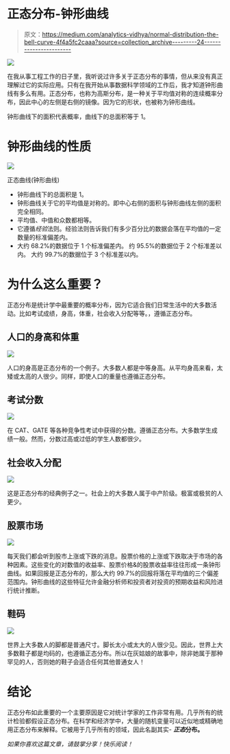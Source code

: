 # 正态分布-钟形曲线

> 原文：<https://medium.com/analytics-vidhya/normal-distribution-the-bell-curve-4f4a5fc2caaa?source=collection_archive---------24----------------------->

![](img/c9a521b8f10e91604d9fc8380a099e21.png)

在我从事工程工作的日子里，我听说过许多关于正态分布的事情，但从来没有真正理解过它的实际应用。只有在我开始从事数据科学领域的工作后，我才知道钟形曲线有多么有用。正态分布，也称为高斯分布，是一种关于平均值对称的连续概率分布，因此中心的左侧是右侧的镜像。因为它的形状，也被称为钟形曲线。

钟形曲线下的面积代表概率，曲线下的总面积等于 1。

# 钟形曲线的性质

![](img/69efd81e7a101ec90b7a6b45498f54d3.png)

正态曲线(钟形曲线)

*   钟形曲线下的总面积是 1。
*   钟形曲线关于它的平均值是对称的。即中心右侧的面积与钟形曲线左侧的面积完全相同。
*   平均值、中值和众数都相等。
*   它遵循*经验*法则。经验法则告诉我们有多少百分比的数据会落在平均值的一定数量的标准偏差内。
*   大约 68.2%的数据位于 1 个标准偏差内。
    约 95.5%的数据位于 2 个标准差以内。
    大约 99.7%的数据位于 3 个标准差以内。

# 为什么这么重要？

正态分布是统计学中最重要的概率分布，因为它适合我们日常生活中的大多数活动。比如考试成绩，身高，体重，社会收入分配等等。，遵循正态分布。

## 人口的身高和体重

![](img/2bae201493fc04e0f2f203f4340ff5cc.png)

人口的身高是正态分布的一个例子。大多数人都是中等身高。从平均身高来看，太矮或太高的人很少。同样，即使人口的重量也遵循正态分布。

## 考试分数

![](img/5373ba913d64a6dc4eecd9d5ac5c5eb8.png)

在 CAT、GATE 等各种竞争性考试中获得的分数。遵循正态分布。大多数学生成绩一般。然而，分数过高或过低的学生人数都很少。

## 社会收入分配

![](img/d311310172dffc1a1f4fab13de05a2f8.png)

这是正态分布的经典例子之一。社会上的大多数人属于中产阶级。极富或极贫的人更少。

## 股票市场

![](img/86390ebaab00463a41867bac2d9fabae.png)

每天我们都会听到股市上涨或下跌的消息。股票价格的上涨或下跌取决于市场的各种因素。这些变化的对数值的收益率、股票价格&的股票收益率往往形成一条钟形曲线。如果回报是正态分布的，那么大约 99.7%的回报将落在平均值的三个偏差范围内。钟形曲线的这些特征允许金融分析师和投资者对投资的预期收益和风险进行统计推断。

## 鞋码

![](img/83ab042b55b71f973a0fa1fb156541d8.png)

世界上大多数人的脚都是普通尺寸。脚长太小或太大的人很少见。因此，世界上大多数鞋子都是均码的，也遵循正态分布。所以在灰姑娘的故事中，除非她属于那种罕见的人，否则她的鞋子会适合任何其他普通女人！

# 结论

正态分布如此重要的一个主要原因是它对统计学家的工作非常有用。几乎所有的统计检验都假设正态分布。在科学和经济学中，大量的随机变量可以近似地或精确地用正态分布来解释。它被用于几乎所有的领域，因此名副其实- ***正态*分布。**

*如果你喜欢这篇文章，请鼓掌分享！快乐阅读！*